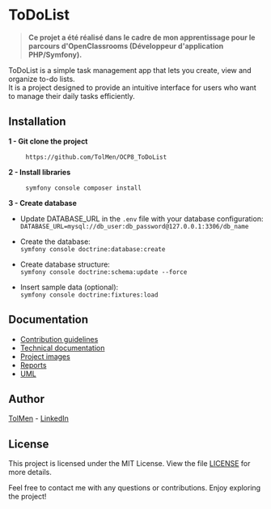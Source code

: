 # ToDoList

> **Ce projet a été réalisé dans le cadre de mon apprentissage pour le parcours d'OpenClassrooms (Développeur d'application PHP/Symfony).**

ToDoList is a simple task management app that lets you create, view and organize to-do lists. <br>
It is a project designed to provide an intuitive interface for users who want to manage their daily tasks efficiently.

## Installation

<p><strong>1 - Git clone the project</strong></p>
<pre>
    <code>https://github.com/TolMen/OCP8_ToDoList</code>
</pre>

<p><strong>2 - Install libraries</strong></p>
<pre>
    <code>symfony console composer install</code>
</pre>

<p><strong>3 - Create database</strong></p>

- Update DATABASE_URL in the `.env` file with your database configuration:  
  `DATABASE_URL=mysql://db_user:db_password@127.0.0.1:3306/db_name`

- Create the database:  
  `symfony console doctrine:database:create`

- Create database structure:  
  `symfony console doctrine:schema:update --force`

- Insert sample data (optional):  
  `symfony console doctrine:fixtures:load`

## Documentation

- [Contribution guidelines](https://github.com/TolMen/OCP8_ToDoList/blob/master/DossierProjet/CONTRIBUTING.md)
- [Technical documentation](https://github.com/TolMen/OCP8_ToDoList/blob/master/DossierProjet/DocumentationTechnique.md)
- [Project images](https://github.com/TolMen/OCP8_ToDoList/tree/master/DossierProjet/Design%20-%20Actuel)
- [Reports](https://github.com/TolMen/OCP8_ToDoList/tree/master/DossierProjet/Rapport)
- [UML](https://github.com/TolMen/OCP8_ToDoList/tree/master/DossierProjet/UML)

## Author

[TolMen](https://github.com/TolMen) - [LinkedIn](https://www.linkedin.com/in/jessyfrachisse/)

## License

This project is licensed under the MIT License. View the file [LICENSE](LICENSE) for more details.

Feel free to contact me with any questions or contributions. Enjoy exploring the project!
